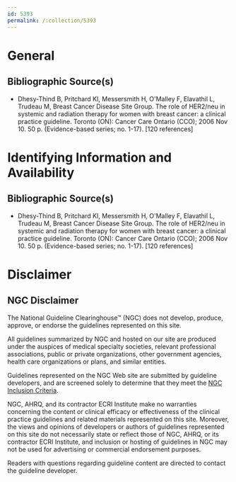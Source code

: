 ```yaml
---
id: 5393
permalink: /:collection/5393
---
```


# General

## Bibliographic Source(s)

- Dhesy-Thind B, Pritchard KI, Messersmith H, O'Malley F, Elavathil L, Trudeau M, Breast Cancer Disease Site Group. The role of HER2/neu in systemic and radiation therapy for women with breast cancer: a clinical practice guideline. Toronto (ON): Cancer Care Ontario (CCO); 2006 Nov 10. 50 p. (Evidence-based series; no. 1-17). [120 references]

# Identifying Information and Availability

## Bibliographic Source(s)

- Dhesy-Thind B, Pritchard KI, Messersmith H, O'Malley F, Elavathil L, Trudeau M, Breast Cancer Disease Site Group. The role of HER2/neu in systemic and radiation therapy for women with breast cancer: a clinical practice guideline. Toronto (ON): Cancer Care Ontario (CCO); 2006 Nov 10. 50 p. (Evidence-based series; no. 1-17). [120 references]

# Disclaimer

## NGC Disclaimer

The National Guideline Clearinghouse™ (NGC) does not develop, produce, approve, or endorse the guidelines represented on this site.

All guidelines summarized by NGC and hosted on our site are produced under the auspices of medical specialty societies, relevant professional associations, public or private organizations, other government agencies, health care organizations or plans, and similar entities.

Guidelines represented on the NGC Web site are submitted by guideline developers, and are screened solely to determine that they meet the [NGC Inclusion Criteria](/help-and-about/summaries/inclusion-criteria).

NGC, AHRQ, and its contractor ECRI Institute make no warranties concerning the content or clinical efficacy or effectiveness of the clinical practice guidelines and related materials represented on this site. Moreover, the views and opinions of developers or authors of guidelines represented on this site do not necessarily state or reflect those of NGC, AHRQ, or its contractor ECRI Institute, and inclusion or hosting of guidelines in NGC may not be used for advertising or commercial endorsement purposes.

Readers with questions regarding guideline content are directed to contact the guideline developer.

